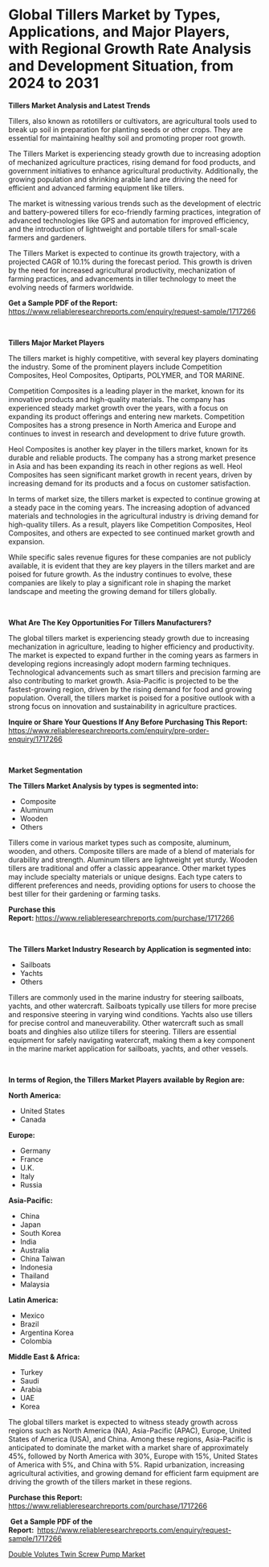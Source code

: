 <p><h1>Global Tillers Market by Types, Applications, and Major Players, with Regional Growth Rate Analysis and Development Situation, from 2024 to 2031</h1></p><p><strong>Tillers Market Analysis and Latest Trends</strong></p>
<p><p>Tillers, also known as rototillers or cultivators, are agricultural tools used to break up soil in preparation for planting seeds or other crops. They are essential for maintaining healthy soil and promoting proper root growth.</p><p>The Tillers Market is experiencing steady growth due to increasing adoption of mechanized agriculture practices, rising demand for food products, and government initiatives to enhance agricultural productivity. Additionally, the growing population and shrinking arable land are driving the need for efficient and advanced farming equipment like tillers.</p><p>The market is witnessing various trends such as the development of electric and battery-powered tillers for eco-friendly farming practices, integration of advanced technologies like GPS and automation for improved efficiency, and the introduction of lightweight and portable tillers for small-scale farmers and gardeners.</p><p>The Tillers Market is expected to continue its growth trajectory, with a projected CAGR of 10.1% during the forecast period. This growth is driven by the need for increased agricultural productivity, mechanization of farming practices, and advancements in tiller technology to meet the evolving needs of farmers worldwide.</p></p>
<p><strong>Get a Sample PDF of the Report:&nbsp;</strong> <a href="https://www.reliableresearchreports.com/enquiry/request-sample/1717266">https://www.reliableresearchreports.com/enquiry/request-sample/1717266</a></p>
<p>&nbsp;</p>
<p><strong>Tillers Major Market Players</strong></p>
<p><p>The tillers market is highly competitive, with several key players dominating the industry. Some of the prominent players include Competition Composites, Heol Composites, Optiparts, POLYMER, and TOR MARINE. </p><p>Competition Composites is a leading player in the market, known for its innovative products and high-quality materials. The company has experienced steady market growth over the years, with a focus on expanding its product offerings and entering new markets. Competition Composites has a strong presence in North America and Europe and continues to invest in research and development to drive future growth.</p><p>Heol Composites is another key player in the tillers market, known for its durable and reliable products. The company has a strong market presence in Asia and has been expanding its reach in other regions as well. Heol Composites has seen significant market growth in recent years, driven by increasing demand for its products and a focus on customer satisfaction.</p><p>In terms of market size, the tillers market is expected to continue growing at a steady pace in the coming years. The increasing adoption of advanced materials and technologies in the agricultural industry is driving demand for high-quality tillers. As a result, players like Competition Composites, Heol Composites, and others are expected to see continued market growth and expansion.</p><p>While specific sales revenue figures for these companies are not publicly available, it is evident that they are key players in the tillers market and are poised for future growth. As the industry continues to evolve, these companies are likely to play a significant role in shaping the market landscape and meeting the growing demand for tillers globally.</p></p>
<p>&nbsp;</p>
<p><strong>What Are The Key Opportunities For Tillers Manufacturers?</strong></p>
<p><p>The global tillers market is experiencing steady growth due to increasing mechanization in agriculture, leading to higher efficiency and productivity. The market is expected to expand further in the coming years as farmers in developing regions increasingly adopt modern farming techniques. Technological advancements such as smart tillers and precision farming are also contributing to market growth. Asia-Pacific is projected to be the fastest-growing region, driven by the rising demand for food and growing population. Overall, the tillers market is poised for a positive outlook with a strong focus on innovation and sustainability in agriculture practices.</p></p>
<p><strong>Inquire or Share Your Questions If Any Before Purchasing This Report:</strong> <a href="https://www.reliableresearchreports.com/enquiry/pre-order-enquiry/1717266">https://www.reliableresearchreports.com/enquiry/pre-order-enquiry/1717266</a></p>
<p>&nbsp;</p>
<p><strong>Market Segmentation</strong></p>
<p><strong>The Tillers Market Analysis by types is segmented into:</strong></p>
<p><ul><li>Composite</li><li>Aluminum</li><li>Wooden</li><li>Others</li></ul></p>
<p><p>Tillers come in various market types such as composite, aluminum, wooden, and others. Composite tillers are made of a blend of materials for durability and strength. Aluminum tillers are lightweight yet sturdy. Wooden tillers are traditional and offer a classic appearance. Other market types may include specialty materials or unique designs. Each type caters to different preferences and needs, providing options for users to choose the best tiller for their gardening or farming tasks.</p></p>
<p><strong>Purchase this Report:&nbsp;</strong><a href="https://www.reliableresearchreports.com/purchase/1717266">https://www.reliableresearchreports.com/purchase/1717266</a></p>
<p>&nbsp;</p>
<p><strong>The Tillers Market Industry Research by Application is segmented into:</strong></p>
<p><ul><li>Sailboats</li><li>Yachts</li><li>Others</li></ul></p>
<p><p>Tillers are commonly used in the marine industry for steering sailboats, yachts, and other watercraft. Sailboats typically use tillers for more precise and responsive steering in varying wind conditions. Yachts also use tillers for precise control and maneuverability. Other watercraft such as small boats and dinghies also utilize tillers for steering. Tillers are essential equipment for safely navigating watercraft, making them a key component in the marine market application for sailboats, yachts, and other vessels.</p></p>
<p>&nbsp;</p>
<p><strong>In terms of Region, the Tillers Market Players available by Region are:</strong></p>
<p>
    <p> <strong> North America: </strong>
        <ul>
            <li>United States</li>
            <li>Canada</li>
        </ul>
        </p> 
    <p> <strong> Europe: </strong>
        <ul>
            <li>Germany</li>
            <li>France</li>
            <li>U.K.</li>
            <li>Italy</li>
            <li>Russia</li>
        </ul>
        </p> 
    <p> <strong> Asia-Pacific: </strong>
        <ul>
            <li>China</li>
            <li>Japan</li>
            <li>South Korea</li>
            <li>India</li>
            <li>Australia</li>
            <li>China Taiwan</li>
            <li>Indonesia</li>
            <li>Thailand</li>
            <li>Malaysia</li>
        </ul>
        </p> 
    <p> <strong> Latin America: </strong>
        <ul>
            <li>Mexico</li>
            <li>Brazil</li>
            <li>Argentina Korea</li>
            <li>Colombia</li>
        </ul>
        </p> 
    <p> <strong> Middle East & Africa: </strong>
        <ul>
            <li>Turkey</li>
            <li>Saudi</li>
            <li>Arabia</li>
            <li>UAE</li>
            <li>Korea</li>
        </ul>
    </p>
    </p>
<p><p>The global tillers market is expected to witness steady growth across regions such as North America (NA), Asia-Pacific (APAC), Europe, United States of America (USA), and China. Among these regions, Asia-Pacific is anticipated to dominate the market with a market share of approximately 45%, followed by North America with 30%, Europe with 15%, United States of America with 5%, and China with 5%. Rapid urbanization, increasing agricultural activities, and growing demand for efficient farm equipment are driving the growth of the tillers market in these regions.</p></p>
<p><strong>Purchase this Report: </strong><a href="https://www.reliableresearchreports.com/purchase/1717266">https://www.reliableresearchreports.com/purchase/1717266</a></p>
<p>&nbsp;<strong>Get a Sample PDF of the Report:&nbsp;&nbsp;</strong><a href="https://www.reliableresearchreports.com/enquiry/request-sample/1717266">https://www.reliableresearchreports.com/enquiry/request-sample/1717266</a></p>
<p><strong></strong></p>
<p><p><a href="https://github.com/Whitneyboyettebo9kiw7yr13/Market-Research-Report-List-1/blob/main/double-volutes-twin-screw-pump-market.md">Double Volutes Twin Screw Pump Market</a></p></p>